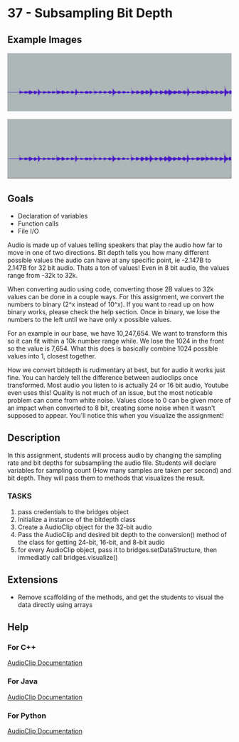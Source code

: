 # 37 - Subsampling Bit Depth

## Example Images

<img src="./figures/audio32.png" alt="32 Bit Audio" width="550px"></img>

<img src="./figures/audio8.png" alt="8 Bit Audio" width="550px"></img>

## Goals

 - Declaration of variables
 - Function calls
 - File I/O

Audio is made up of values telling speakers that play the audio how far to move in one of two directions. Bit depth tells you how many different possible values the audio can have at any specific point, ie -2.147B to 2.147B for 32 bit audio. Thats a ton of values! Even in 8 bit audio, the values range from -32k to 32k. 

When converting audio using code, converting those 2B values to 32k values can be done in a couple ways. For this assignment, we convert the numbers to binary (2^x instead of 10^x). If you want to read up on how binary works, please check the help section. Once in binary, we lose the numbers to the left until we have only x possible values. 

For an example in our base, we have 10,247,654. We want to transform this so it can fit within a 10k number range while. We lose the 1024 in the front so the value is 7,654. What this does is basically combine 1024 possible values into 1, closest together.

How we convert bitdepth is rudimentary at best, but for audio it works just fine. You can hardely tell the difference between audioclips once transformed. Most audio you listen to is actually 24 or 16 bit audio, Youtube even uses this! Quality is not much of an issue, but the most noticable problem can come from white noise. Values close to 0 can be given more of an impact when converted to 8 bit, creating some noise when it wasn't supposed to appear. You'll notice this when you visualize the assignment!

## Description

In this assignment, students will process audio by changing the sampling rate and bit depths for subsampling the audio file.  Students will declare variables for sampling count (How many samples are taken per second) and bit depth. They will pass them to methods that visualizes the result.

### TASKS
1. pass credentials to the bridges object
2. Initialize a instance of the bitdepth class
3. Create a AudioClip object for the 32-bit audio
4. Pass the AudioClip and desired bit depth to the conversion() method of the class for getting 24-bit, 16-bit, and 8-bit audio
5. for every AudioClip object, pass it to bridges.setDataStructure, then immediatly call bridges.visualize()

## Extensions
- Remove scaffolding of the methods, and get the students to visual the data directly using arrays


## Help


### For C++

[AudioClip Documentation](https://bridgesuncc.github.io/doc/java-api/current/html/classbridges_1_1base_1_1_audio_clip.html)

### For Java

[AudioClip Documentation](https://bridgesuncc.github.io/doc/java-api/current/html/classbridges_1_1base_1_1_audio_clip.html)

### For Python

[AudioClip Documentation](https://bridgesuncc.github.io/doc/python-api/current/html/classbridges_1_1audio__clip_1_1_audio_clip.html)
